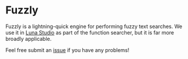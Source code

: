 # Fuzzly

Fuzzly is a lightning-quick engine for performing fuzzy text searches. We use it
in [Luna Studio](https://github.com/luna/luna-studio/) as part of the function
searcher, but it is far more broadly applicable.

Feel free submit an [issue](https://github.com/luna/fuzzly/issues/new/choose) if
you have any problems!
